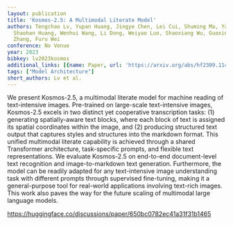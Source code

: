 ```yaml
---
layout: publication
title: 'Kosmos-2.5: A Multimodal Literate Model'
authors: Tengchao Lv, Yupan Huang, Jingye Chen, Lei Cui, Shuming Ma, Yaoyao Chang,
  Shaohan Huang, Wenhui Wang, Li Dong, Weiyao Luo, Shaoxiang Wu, Guoxin Wang, Cha
  Zhang, Furu Wei
conference: No Venue
year: 2023
bibkey: lv2023kosmos
additional_links: [{name: Paper, url: 'https://arxiv.org/abs/hf2309.11419'}]
tags: ["Model Architecture"]
short_authors: Lv et al.
---
```

We present Kosmos-2.5, a multimodal literate model for machine reading of text-intensive images. Pre-trained on large-scale text-intensive images, Kosmos-2.5 excels in two distinct yet cooperative transcription tasks: (1) generating spatially-aware text blocks, where each block of text is assigned its spatial coordinates within the image, and (2) producing structured text output that captures styles and structures into the markdown format. This unified multimodal literate capability is achieved through a shared Transformer architecture, task-specific prompts, and flexible text representations. We evaluate Kosmos-2.5 on end-to-end document-level text recognition and image-to-markdown text generation. Furthermore, the model can be readily adapted for any text-intensive image understanding task with different prompts through supervised fine-tuning, making it a general-purpose tool for real-world applications involving text-rich images. This work also paves the way for the future scaling of multimodal large language models.

https://huggingface.co/discussions/paper/650bc0782ec41a31f31b1465